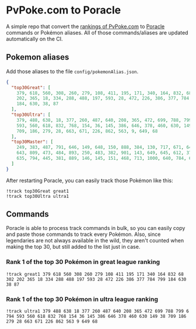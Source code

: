 # PvPoke.com to Poracle
A simple repo that convert the [rankings of PvPoke.com](https://pvpoke.com/rankings/) to [Poracle](https://github.com/KartulUdus/PoracleJS) commands or Pokémon aliases. 
All of those commands/aliases are updated automatically on the CI.

## Pokemon aliases
Add those aliases to the file `config/pokemonAlias.json`. 

<!-- aliases-start -->
```json
{
  "top30Great": [
    379, 618, 560, 308, 260, 279, 108, 411, 195, 171, 340, 164, 832, 68, 302,
    202, 365, 18, 334, 288, 488, 197, 593, 28, 472, 226, 386, 377, 784, 799,
    184, 630, 38, 87
  ],
  "top30Ultra": [
    379, 488, 638, 18, 377, 260, 487, 640, 208, 365, 472, 699, 788, 799, 6, 794,
    593, 560, 618, 832, 768, 154, 36, 145, 386, 646, 378, 460, 630, 149, 38,
    709, 186, 279, 28, 663, 671, 226, 862, 563, 9, 649, 68
  ],
  "top30Master": [
    249, 383, 487, 791, 646, 149, 648, 150, 888, 384, 130, 717, 671, 644, 716,
    643, 809, 473, 484, 893, 250, 483, 382, 901, 143, 649, 645, 612, 376, 260,
    635, 794, 445, 381, 889, 146, 145, 151, 468, 713, 1000, 640, 784, 639, 530
  ]
}
```
<!-- aliases-end -->

After restarting Poracle, you can easily track those Pokémon like this:
```shell
!track top30Great great1
!track top30Ultra ultra1
```

## Commands
Poracle is able to process track commands in bulk, so you can easily copy and paste those commands to track every Pokémon. 
Also, since legendaries are not always available in the wild, they aren't counted when making the top 30, but still added to the list just in case.

### Rank 1 of the top 30 Pokémon in great league ranking
<!-- top30great-start -->
```
!track great1 379 618 560 308 260 279 108 411 195 171 340 164 832 68 302 202 365 18 334 288 488 197 593 28 472 226 386 377 784 799 184 630 38 87
```
<!-- top30great-end -->

### Rank 1 of the top 30 Pokémon in ultra league ranking
<!-- top30ultra-start -->
```
!track ultra1 379 488 638 18 377 260 487 640 208 365 472 699 788 799 6 794 593 560 618 832 768 154 36 145 386 646 378 460 630 149 38 709 186 279 28 663 671 226 862 563 9 649 68
```
<!-- top30ultra-end -->
